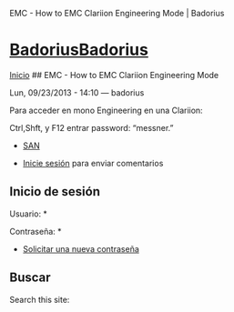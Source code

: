 





EMC - How to EMC Clariion Engineering Mode | Badorius


















# [BadoriusBadorius](/ "Badorius")

 
 

[Inicio](/) ## EMC - How to EMC Clariion Engineering Mode

 

Lun, 09/23/2013 - 14:10 — badorius

Para acceder en mono Engineering en una Clariion:  

Ctrl,Shft, y F12 entrar password: “messner.”





* [SAN](/?q=taxonomy/term/3)


* [Inicie sesión](/?q=user/login&destination=comment%2Freply%2F84%23comment-form) para enviar comentarios





 


## Inicio de sesión




Usuario: *



Contraseña: *



* [Solicitar una nueva contraseña](/?q=user/password "Solicita una contraseña nueva por correo electrónico.")






## Buscar





Search this site: 










 




